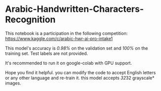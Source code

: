 # Arabic-Handwritten-Characters-Recognition

This notebook is a participation in the following competition: https://www.kaggle.com/c/arabic-hwr-ai-pro-intake1

This model's accuracy is *0.98%* on the validation set and *100%* on the training set. Test labels are not provided.

It's recommended to run it on google-colab with GPU support. 

Hope you find it helpful. you can modify the code to accept English letters or any other language and re-train it.
this model accepts *32*32 grayscale* images.
